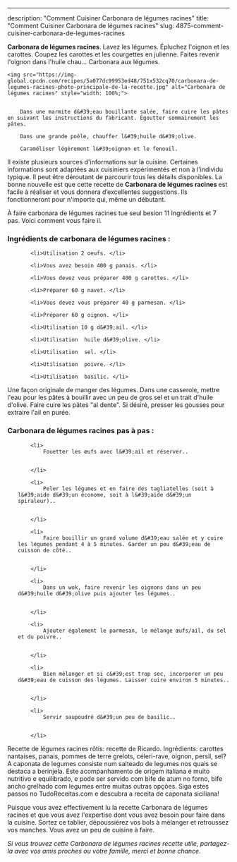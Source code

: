 ---
description: "Comment Cuisiner Carbonara de légumes racines"
title: "Comment Cuisiner Carbonara de légumes racines"
slug: 4875-comment-cuisiner-carbonara-de-legumes-racines

<p>
	<strong>Carbonara de légumes racines</strong>. 
	Lavez les légumes. Épluchez l&#39;oignon et les carottes. Coupez les carottes et les courgettes en julienne. Faites revenir l&#39;oignon dans l&#39;huile chau… Carbonara aux légumes.
</p>
<p>
	
	<img src="https://img-global.cpcdn.com/recipes/5a077dc99953ed48/751x532cq70/carbonara-de-legumes-racines-photo-principale-de-la-recette.jpg" alt="Carbonara de légumes racines" style="width: 100%;">
	
	
		Dans une marmite d&#39;eau bouillante salée, faire cuire les pâtes en suivant les instructions du fabricant. Égoutter sommairement les pâtes.
	
		Dans une grande poêle, chauffer l&#39;huile d&#39;olive.
	
		Caraméliser légèrement l&#39;oignon et le fenouil.
	
</p>

Il existe plusieurs sources d'informations sur la cuisine. Certaines informations sont adaptées aux cuisiniers expérimentés et non à l'individu typique. Il peut être déroutant de parcourir tous les détails disponibles. La bonne nouvelle est que cette recette de <strong> Carbonara de légumes racines </strong> est facile à réaliser et vous donnera d’excellentes suggestions. Ils fonctionneront pour n'importe qui, même un débutant.

<!--inarticleads1-->

À faire carbonara de légumes racines tue seul besion 11 Ingrédients et 7 pas. Voici comment vous faire il.

<h3>Ingrédients de carbonara de légumes racines :</h3>

<ol>
	
		<li>Utilisation 2 oeufs. </li>
	
		<li>Vous avez besoin 400 g panais. </li>
	
		<li>Vous devez vous préparer 400 g carottes. </li>
	
		<li>Préparer 60 g navet. </li>
	
		<li>Vous devez vous préparer 40 g parmesan. </li>
	
		<li>Préparer 60 g oignon. </li>
	
		<li>Utilisation 10 g d&#39;ail. </li>
	
		<li>Utilisation  huile d&#39;olive. </li>
	
		<li>Utilisation  sel. </li>
	
		<li>Utilisation  poivre. </li>
	
		<li>Utilisation  basilic. </li>
	
</ol>

Une façon originale de manger des légumes. Dans une casserole, mettre l&#39;eau pour les pâtes à bouillir avec un peu de gros sel et un trait d&#39;huile d&#39;olive. Faire cuire les pâtes &#34;al dente&#34;. Si désiré, presser les gousses pour extraire l&#39;ail en purée. 

<!--inarticleads2-->

<h3>Carbonara de légumes racines pas à pas :</h3>

<ol>
	
		<li>
			Fouetter les œufs avec l&#39;ail et réserver..
			
			
		</li>
	
		<li>
			Peler les légumes et en faire des tagliatelles (soit à l&#39;aide d&#39;un économe, soit à l&#39;aide d&#39;un spiraleur)..
			
			
		</li>
	
		<li>
			Faire bouillir un grand volume d&#39;eau salée et y cuire les légumes pendant 4 à 5 minutes. Garder un peu d&#39;eau de cuisson de côté..
			
			
		</li>
	
		<li>
			Dans un wok, faire revenir les oignons dans un peu d&#39;huile d&#39;olive puis ajouter les légumes..
			
			
		</li>
	
		<li>
			Ajouter également le parmesan, le mélange œufs/ail, du sel et du poivre..
			
			
		</li>
	
		<li>
			Bien mélanger et si c&#39;est trop sec, incorporer un peu d&#39;eau de cuisson des légumes. Laisser cuire environ 5 minutes..
			
			
		</li>
	
		<li>
			Servir saupoudré d&#39;un peu de basilic..
			
			
		</li>
	
</ol>

Recette de légumes racines rôtis: recette de Ricardo. Ingrédients: carottes nantaises, panais, pommes de terre grelots, céleri-rave, oignon, persil, sel? A caponata de legumes consiste num salteado de legumes nos quais se destaca a berinjela. Este acompanhamento de origem italiana é muito nutritivo e equilibrado, e pode ser servido com bife de atum no forno, bife ancho grelhado com legumes entre muitas outras opções. Siga estes passos no TudoReceitas.com e descubra a receita de caponata siciliana! 

<!--inarticleads1-->

<p>
Puisque vous avez effectivement lu la recette Carbonara de légumes racines et que vous avez l'expertise dont vous avez besoin pour faire dans la cuisine. Sortez ce tablier, dépoussiérez vos bols à mélanger et retroussez vos manches. Vous avez un peu de cuisine à faire.
</p>

<p>
<i>Si vous trouvez cette Carbonara de légumes racines recette utile, partagez-la avec vos amis proches ou votre famille, merci et bonne chance.</i>
</p>

